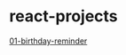 # react-projects

[01-birthday-reminder](https://lilas-w.github.io/react-projects/01-birthday-reminder/setup/build/index.html)
